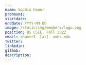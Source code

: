 ```yaml
---
name: Sophia Hamer
pronouns:
startdate: 
enddate: YYYY-MM-DD
image: /static/img/members/logo.png
position: BS CSEE, Fall 2022
email: chamer1  [at]  umbc.edu
twitter: 
linkedin:
github: 
description:
---
```

